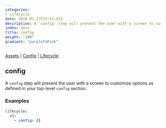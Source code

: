 ```yaml
---
categories:
- lifecycle
date: 2018-01-17T23:51:55Z
description: A `config` step will present the user with a screen to customize options as defined in your top-level `config` section.
index: docs
title: config
weight: "100"
gradient: "purpleToPink"
---
```


[Assets](/api/ship-assets/assets) | [Config](/api/ship-config/config) | [Lifecycle](/api/ship-lifecycle/lifecycle)

## config

A `config` step will present the user with a screen to customize options as defined in your top-level `config` section.




### Examples

```yaml
lifecycle:
  v1:
    - config: {}
```
